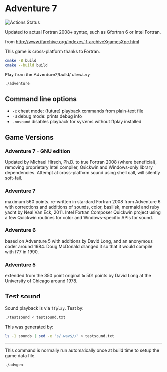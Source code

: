 # Adventure 7

![Actions Status](https://github.com/fortran-gaming/Adventure7/workflows/ci_cmake/badge.svg)

Updated to actual Fortran 2008+ syntax, such as Gfortran 6 or Intel Fortran.

from <http://www.ifarchive.org/indexes/if-archiveXgamesXpc.html>

This game is cross-platform thanks to Fortran.

```sh
cmake -B build
cmake --build build
```

Play from the Adventure7/build/ directory

```sh
./adventure
```

## Command line options

* `-c` cheat mode: (future) playback commands from plain-text file
* `-d` debug mode: prints debug info
* `-nosound` disables playback for systems without ffplay installed

## Game Versions

### Adventure 7 - GNU edition

Updated by Michael Hirsch, Ph.D. to true Fortran 2008 (where beneficial), removing proprietary Intel compiler, Quickwin and Windows-only library dependencies.
Attempt at cross-platform sound using shell call, will silently soft-fail.

### Adventure 7

maximum 560 points. re-written in standard Fortran 2008 from Adventure 6
with corrections and additions of sounds, color, basilisk, mermaid and
ruby yacht by Neal Van Eck, 2011. Intel Fortran Composer Quickwin
project using a few Quickwin routines for color and Windows-specific
APIs for sound.

### Adventure 6

based on Adventure 5 with additions by David Long, and an anonymous coder around 1984.
Doug McDonald changed it so that it would compile with f77 in 1990.

### Adventure 5

extended from the 350 point original to 501 points by David Long at the
University of Chicago around 1978.

## Test sound

Sound playback is via `ffplay`. Test by:

```sh
./testsound < testsound.txt
```

This was generated by:

```sh
ls -1 sounds | sed -e 's/.wav$//' > testsound.txt
```

---

This command is normally run automatically once at build time to setup the game data file.

```sh
./advgen
